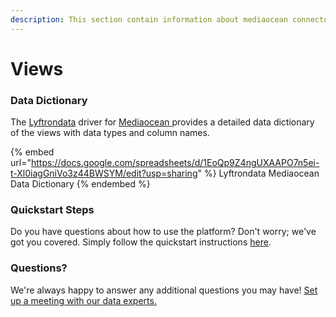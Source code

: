 ```yaml
---
description: This section contain information about mediaocean connector views information
---
```


# Views

### Data Dictionary

The [Lyftrondata](https://www.lyftrondata.com/) driver for [Mediaocean](https://www.lyftrondata.com/integration/Mediaocean/)[ ](https://www.lyftrondata.com/integration/mediaocean/)provides a detailed data dictionary of the views with data types and column names.

{% embed url="https://docs.google.com/spreadsheets/d/1EoQp9Z4ngUXAAPO7n5ei-t-Xl0iagGniVo3z44BWSYM/edit?usp=sharing" %}
Lyftrondata Mediaocean Data Dictionary
{% endembed %}

### Quickstart Steps

Do you have questions about how to use the platform? Don't worry; we've got you covered. Simply follow the quickstart instructions [here](../../../../quickstart-steps.md).

### Questions? <a href="#questions" id="questions"></a>

We're always happy to answer any additional questions you may have! [Set up a meeting with our data experts.](https://www.lyftrondata.com/book-a-meeting/)


